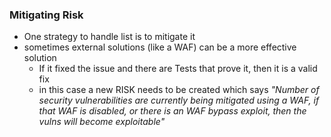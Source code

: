 ### Mitigating Risk

* One strategy to handle list is to mitigate it
* sometimes external solutions (like a WAF) can be a more effective solution
  * If it fixed the issue and there are Tests that prove it, then it is a valid fix
  * in this case a new RISK needs to be created which says _"Number of security vulnerabilities are currently being mitigated using a WAF, if that WAF is disabled, or there is an WAF bypass exploit, then the vulns will become exploitable"_
